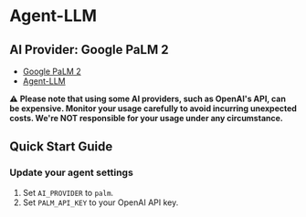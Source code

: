 # Agent-LLM

## AI Provider: Google PaLM 2

- [Google PaLM 2](https://blog.google/technology/ai/google-palm-2-ai-large-language-model/)
- [Agent-LLM](https://github.com/Josh-XT/Agent-LLM)

⚠️ **Please note that using some AI providers, such as OpenAI's API, can be expensive. Monitor your usage carefully to avoid incurring unexpected costs. We're NOT responsible for your usage under any circumstance.**

## Quick Start Guide
### Update your agent settings
1. Set `AI_PROVIDER` to `palm`.
2. Set `PALM_API_KEY` to your OpenAI API key.